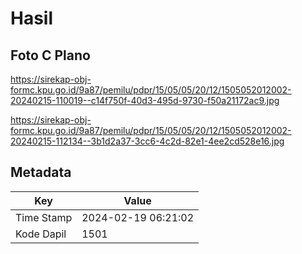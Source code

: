 # Hasil

## Foto C Plano

https://sirekap-obj-formc.kpu.go.id/9a87/pemilu/pdpr/15/05/05/20/12/1505052012002-20240215-110019--c14f750f-40d3-495d-9730-f50a21172ac9.jpg

https://sirekap-obj-formc.kpu.go.id/9a87/pemilu/pdpr/15/05/05/20/12/1505052012002-20240215-112134--3b1d2a37-3cc6-4c2d-82e1-4ee2cd528e16.jpg


## Metadata

| Key        | Value               |
| ---------- | ------------------- |
| Time Stamp | 2024-02-19 06:21:02 |
| Kode Dapil | 1501                |



